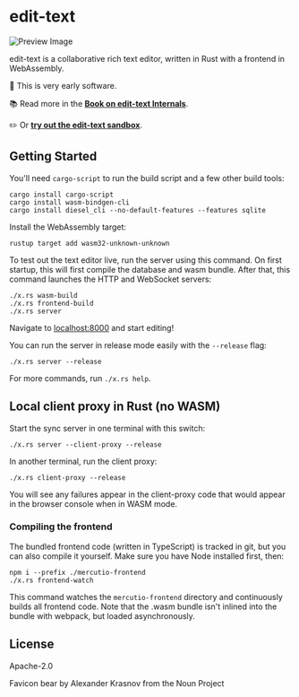 # edit-text

![Preview Image](https://user-images.githubusercontent.com/80639/37248514-50f31bcc-24a2-11e8-9be0-9f7d6132289b.png)

edit-text is a collaborative rich text editor, written in Rust with a frontend in WebAssembly.

👶 This is very early software.

📚 Read more in the [**Book on edit-text Internals**](http://tcr.github.io/edit-text/).

✏️ Or [**try out the edit-text sandbox**](http://sandbox.edit.io/).

## Getting Started

You'll need `cargo-script` to run the build script and a few other build tools:

```
cargo install cargo-script
cargo install wasm-bindgen-cli
cargo install diesel_cli --no-default-features --features sqlite
```

Install the WebAssembly target:

```
rustup target add wasm32-unknown-unknown
```

To test out the text editor live, run the server using this command. On first startup, this will first compile the database and wasm bundle. After that, this command launches the HTTP and WebSocket servers:

```
./x.rs wasm-build
./x.rs frontend-build
./x.rs server
```

Navigate to <localhost:8000> and start editing!

You can run the server in release mode easily with the `--release` flag:

```
./x.rs server --release
```

For more commands, run `./x.rs help`.

## Local client proxy in Rust (no WASM)

Start the sync server in one terminal with this switch:

```
./x.rs server --client-proxy --release
```

In another terminal, run the client proxy:

```
./x.rs client-proxy --release
```

You will see any failures appear in the client-proxy code that would appear in the browser console when in WASM mode.

### Compiling the frontend

The bundled frontend code (written in TypeScript) is tracked in git, but you can also compile it yourself. Make sure you have Node installed first, then:

```
npm i --prefix ./mercutio-frontend
./x.rs frontend-watch
```

This command watches the `mercutio-frontend` directory and continuously builds all frontend code. Note that the .wasm bundle isn't inlined into the bundle with webpack, but loaded asynchronously.

## License

Apache-2.0

Favicon bear by Alexander Krasnov from the Noun Project
